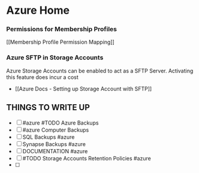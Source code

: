 # Azure Home

### Permissions for Membership Profiles

[[Membership Profile Permission Mapping]]

### Azure SFTP in Storage Accounts

Azure Storage Accounts can be enabled to act as a SFTP Server. Activating this feature does incur a cost


* [[Azure Docs - Setting up Storage Account with SFTP]]

## THINGS TO WRITE UP

- [ ] #azure #TODO Azure Backups
- [ ] #azure Computer Backups
- [ ] SQL Backups #azure 
- [ ] Synapse Backups #azure 
- [ ] DOCUMENTATION #azure
- [ ] #TODO Storage Accounts Retention Policies #azure 
- [ ]

